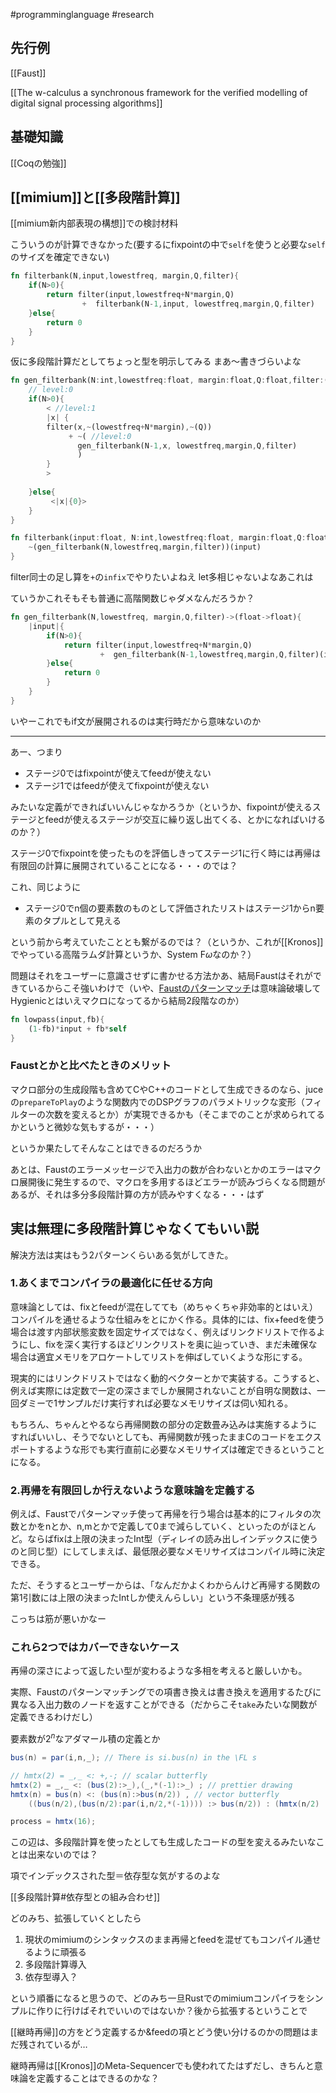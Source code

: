 #programminglanguage #research 


## 先行例

[[Faust]]


[[The w-calculus a synchronous framework for the verified modelling of digital signal processing algorithms]]

## 基礎知識

[[Coqの勉強]]


## [[mimium]]と[[多段階計算]]

[[mimium新内部表現の構想]]での検討材料

こういうのが計算できなかった(要するにfixpointの中で`self`を使うと必要な`self`のサイズを確定できない)

```rust
fn filterbank(N,input,lowestfreq, margin,Q,filter){
    if(N>0){
        return filter(input,lowestfreq+N*margin,Q)
                +  filterbank(N-1,input, lowestfreq,margin,Q,filter)
    }else{
        return 0
    }
}
```

仮に多段階計算だとしてちょっと型を明示してみる
まあ〜書きづらいよな

```rust
fn gen_filterbank(N:int,lowestfreq:float, margin:float,Q:float,filter:(float,float,float)->float)-> <(float,float,float)->float> {
	// level:0
    if(N>0){
        < //level:1
        |x| {
        filter(x,~(lowestfreq+N*margin),~(Q))
             + ~( //level:0
		       gen_filterbank(N-1,x, lowestfreq,margin,Q,filter)
		       )
        }
        >
                
    }else{
         <|x|{0}>
    }
}

fn filterbank(input:float, N:int,lowestfreq:float, margin:float,Q:float,filter:(float,float,float)->float)-> float{
	~(gen_filterbank(N,lowestfreq,margin,filter))(input)
}
```

filter同士の足し算を`+`の`infix`でやりたいよねえ
let多相じゃないよなあこれは

ていうかこれそもそも普通に高階関数じゃダメなんだろうか？

```rust
fn gen_filterbank(N,lowestfreq, margin,Q,filter)->(float->float){
	|input|{
	    if(N>0){
	        return filter(input,lowestfreq+N*margin,Q)
	                +  gen_filterbank(N-1,lowestfreq,margin,Q,filter)(input)
	    }else{
	        return 0
	    }
    }
}
```

いやーこれでもif文が展開されるのは実行時だから意味ないのか

---

あー、つまり

- ステージ0ではfixpointが使えてfeedが使えない
- ステージ1ではfeedが使えてfixpointが使えない

みたいな定義ができればいいんじゃなかろうか（というか、fixpointが使えるステージとfeedが使えるステージが交互に繰り返し出てくる、とかになればいけるのか？）

ステージ0でfixpointを使ったものを評価しきってステージ1に行く時には再帰は有限回の計算に展開されていることになる・・・のでは？

これ、同じように

- ステージ0でn個の要素数のものとして評価されたリストはステージ1からn要素のタプルとして見える

という前から考えていたこととも繋がるのでは？（というか、これが[[Kronos]]でやっている高階ラムダ計算というか、System F$\omega$なのか？）



問題はそれをユーザーに意識させずに書かせる方法かあ、結局Faustはそれができているからこそ強いわけで（いや、[Faustのパターンマッチ](https://ccrma.stanford.edu/~jos/aspf/Pattern_Matching_FAUST.html)は意味論破壊してHygienicとはいえマクロになってるから結局2段階なのか）

```rust
fn lowpass(input,fb){
	(1-fb)*input + fb*self
}
```

### Faustとかと比べたときのメリット

マクロ部分の生成段階も含めてCやC++のコードとして生成できるのなら、juceの`prepareToPlay`のような関数内でのDSPグラフのパラメトリックな変形（フィルターの次数を変えるとか）が実現できるかも（そこまでのことが求められてるかというと微妙な気もするが・・・）

というか果たしてそんなことはできるのだろうか

あとは、Faustのエラーメッセージで入出力の数が合わないとかのエラーはマクロ展開後に発生するので、マクロを多用するほどエラーが読みづらくなる問題があるが、それは多分多段階計算の方が読みやすくなる・・・はず

## 実は無理に多段階計算じゃなくてもいい説

解決方法は実はもう2パターンくらいある気がしてきた。

### 1.あくまでコンパイラの最適化に任せる方向

意味論としては、fixとfeedが混在してても（めちゃくちゃ非効率的とはいえ）コンパイルを通せるような仕組みをとにかく作る。具体的には、fix+feedを使う場合は渡す内部状態変数を固定サイズではなく、例えばリンクドリストで作るようにし、fixを深く実行するほどリンクリストを奥に辿っていき、まだ未確保な場合は適宜メモリをアロケートしてリストを伸ばしていくような形にする。

現実的にはリンクドリストではなく動的ベクターとかで実装する。こうすると、例えば実際には定数で一定の深さまでしか展開されないことが自明な関数は、一回ダミーで1サンプルだけ実行すれば必要なメモリサイズは伺い知れる。

もちろん、ちゃんとやるなら再帰関数の部分の定数畳み込みは実施するようにすればいいし、そうでないとしても、再帰関数が残ったままCのコードをエクスポートするような形でも実行直前に必要なメモリサイズは確定できるということになる。


### 2.再帰を有限回しか行えないような意味論を定義する

例えば、Faustでパターンマッチ使って再帰を行う場合は基本的にフィルタの次数とかをnとか、n,mとかで定義して0まで減らしていく、といったのがほとんど。ならばfixは上限の決まったInt型（ディレイの読み出しインデックスに使うのと同じ型）にしてしまえば、最低限必要なメモリサイズはコンパイル時に決定できる。

ただ、そうするとユーザーからは、「なんだかよくわからんけど再帰する関数の第1引数には上限の決まったIntしか使えんらしい」という不条理感が残る

こっちは筋が悪いかなー
### これら2つではカバーできないケース

再帰の深さによって返したい型が変わるような多相を考えると厳しいかも。

実際、Faustのパターンマッチングでの項書き換えは書き換えを適用するたびに異なる入出力数のノードを返すことができる（だからこそ`take`みたいな関数が定義できるわけだし）

要素数が$2^n$なアダマール積の定義とか

```java
bus(n) = par(i,n,_); // There is si.bus(n) in the \FL s

// hmtx(2) = _,_ <: +,-; // scalar butterfly
hmtx(2) = _,_ <: (bus(2):>_),(_,*(-1):>_) ; // prettier drawing
hmtx(n) = bus(n) <: (bus(n):>bus(n/2)) , // vector butterfly
	((bus(n/2),(bus(n/2):par(i,n/2,*(-1)))) :> bus(n/2)) : (hmtx(n/2) , hmtx(n/2));

process = hmtx(16);
```

この辺は、多段階計算を使ったとしても生成したコードの型を変えるみたいなことは出来ないのでは？

項でインデックスされた型＝依存型な気がするのよな

[[多段階計算#依存型との組み合わせ]]　

どのみち、拡張していくとしたら

1. 現状のmimiumのシンタックスのまま再帰とfeedを混ぜてもコンパイル通せるように頑張る
2. 多段階計算導入
3. 依存型導入？

という順番になると思うので、どのみち一旦Rustでのmimiumコンパイラをシンプルに作りに行けばそれでいいのではないか？後から拡張するということで

[[継時再帰]]の方をどう定義するか&feedの項とどう使い分けるのかの問題はまだ残されているが…

継時再帰は[[Kronos]]のMeta-Sequencerでも使われてたはずだし、きちんと意味論を定義することはできるのかな？

